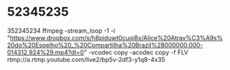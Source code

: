 # 52345235
352345234
ffmpeg -stream_loop -1 -i "https://www.dropbox.com/s/h8piduwt0cuqi8x/Alice%20Atrav%C3%A9s%20do%20Espelho%20_%20Compartilha%20Brazil%28000000.000-014312.924%29.mp4?dl=0" -vcodec copy -acodec copy -f FLV rtmp://a.rtmp.youtube.com/live2/bp5v-2df3-y1q8-4x35
